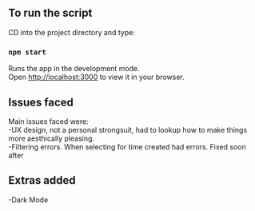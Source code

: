 
## To run the script

CD into the project directory and type:

### `npm start`

Runs the app in the development mode.\
Open [http://localhost:3000](http://localhost:3000) to view it in your browser.


## Issues faced

Main issues faced were:\
-UX design, not a personal strongsuit, had to lookup how to make things more aesthically pleasing.\
-Filtering errors. When selecting for time created had errors. Fixed soon after

## Extras added
-Dark Mode

